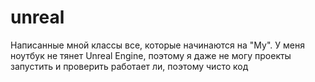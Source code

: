 # unreal
Написанные мной классы все, которые начинаются на "My". У меня ноутбук не тянет Unreal Engine, поэтому я даже не могу проекты запустить и проверить работает ли, поэтому чисто код
